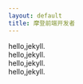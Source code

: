 ```yaml
---
layout: default
title: 摩登前端开发者
---
```

<div class="mdui-container">
  <div class="mdui-row">
    <div class="mdui-col-xs-3 mdui-color-blue mdui-ripple mdui-text-center">hello,jekyll.</div>
    <div class="mdui-col-xs-3 mdui-color-blue mdui-ripple mdui-text-center">hello,jekyll.</div>
    <div class="mdui-col-xs-3 mdui-color-blue mdui-ripple mdui-text-center">hello,jekyll.</div>
    <div class="mdui-col-xs-3 mdui-color-blue mdui-ripple mdui-text-center">hello,jekyll.</div>
  </div>
</div>

